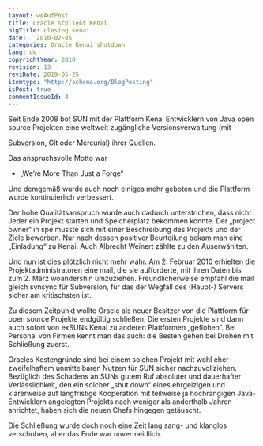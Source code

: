 ```yaml
---
layout: weAutPost
title: Oracle schließt Kenai
bigTitle: closing kenai
date:   2010-02-05
categories: Oracle Kenai shutdown
lang: de
copyrightYear: 2010
revision: 13
reviDate: 2019-05-25
itemtype: "http://schema.org/BlogPosting"
isPost: true
commentIssueId: 4
---
```


Seit Ende 2008 bot SUN mit der Plattform Kenai Entwicklern von Java open 
source Projekten eine weltweit zugängliche Versionsverwaltung (mit 
<!--more-->Subversion, Git oder Mercurial) ihrer Quellen. 
Das anspruchsvolle Motto war

- „We’re More Than Just a Forge“

Und demgemäß wurde auch noch einiges mehr geboten und die Plattform wurde
kontinuierlich verbessert.

Der hohe Qualitätsanspruch wurde auch dadurch unterstrichen, dass nicht Jeder
ein Projekt starten und Speicherplatz bekommen konnte. Der „project owner“ in
spe musste sich mit einer Beschreibung des Projekts und der Ziele bewerben.
Nur nach dessen positiver Beurteilung bekam man eine „Einladung“ zu Kenai.
Auch Albrecht Weinert zählte zu den Auserwählten.

Und nun ist dies plötzlich nicht mehr wahr. Am 2. Februar 2010 erhielten die
Projektadministratoren eine mail, die sie aufforderte, mit ihren Daten bis
zum 2. März woandershin umzuziehen. Freundlicherweise empfahl die mail gleich
svnsync für Subversion, für das der Wegfall des (Haupt-) Servers sicher am
kritischsten ist.

Zu diesem Zeitpunkt wollte Oracle als neuer Besitzer von die Plattform für 
open source Projekte endgültig schließen. Die ersten Projekte sind dann auch
sofort von exSUNs Kenai zu anderen Plattformen „geflohen“. Bei Personal von
Firmen kennt man das auch: die Besten gehen bei Drohen mit Schließung zuerst.

Oracles Kostengründe sind bei einem solchen Projekt mit wohl eher 
zweifelhaftem unmittelbaren Nutzen für SUN sicher nachzuvollziehen. Bezüglich
des Schadens an SUNs gutem Ruf absoluter und dauerhafter Verlässlichkeit, den
ein solcher „shut down“ eines ehrgeizigen und klarerweise auf langfristige
Kooperation mit teilweise ja hochrangigen Java-Entwicklern angelegten 
Projekts nach weniger als anderthalb Jahren anrichtet, haben sich die neuen
Chefs hingegen getäuscht. 

Die Schließung wurde doch noch eine Zeit lang sang- und klanglos 
verschoben, aber das Ende war unvermeidlich. 